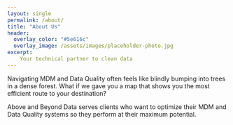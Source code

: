 ```yaml
---
layout: single
permalink: /about/
title: "About Us"
header:
  overlay_color: "#5e616c"
  overlay_image: /assets/images/placeholder-photo.jpg
excerpt:
    Your technical partner to clean data
---
```


<p>
  Navigating MDM and Data Quality often feels like blindly bumping into trees in a dense forest. 
  What if we gave you a map that shows you the most efficient route to your destination?
</p>

<p>
  Above and Beyond Data serves clients who want to optimize their MDM and Data Quality systems so they perform at their maximum potential. 
</p>

